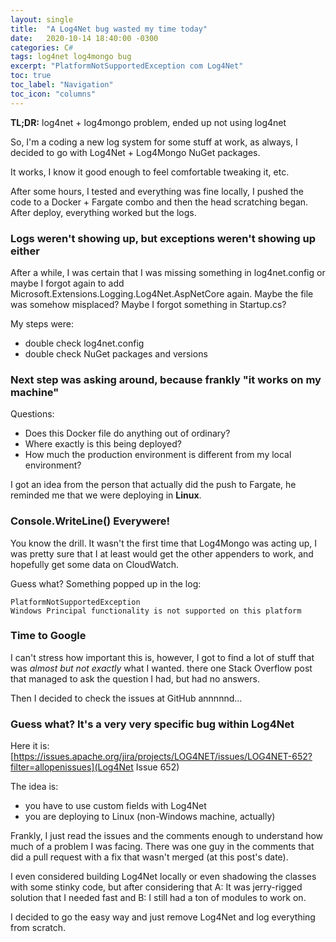 ```yaml
---
layout: single
title:  "A Log4Net bug wasted my time today"
date:   2020-10-14 18:40:00 -0300
categories: C#
tags: log4net log4mongo bug
excerpt: "PlatformNotSupportedException com Log4Net"
toc: true
toc_label: "Navigation"
toc_icon: "columns"
---
```


**TL;DR:** log4net + log4mongo problem, ended up not using log4net

So, I'm a coding a new log system for some stuff at work,
as always, I decided to go with Log4Net + Log4Mongo NuGet packages.

It works, I know it good enough to feel comfortable tweaking it, etc.

After some hours, I tested and everything was fine locally, I pushed the code to a Docker + Fargate combo
and then the head scratching began. After deploy, everything worked but the logs.

### Logs weren't showing up, but exceptions weren't showing up either

After a while, I was certain that I was missing something in log4net.config or maybe I forgot again to add Microsoft.Extensions.Logging.Log4Net.AspNetCore again. Maybe the file was somehow misplaced? Maybe I forgot something in Startup.cs?

My steps were:
* double check log4net.config
* double check NuGet packages and versions

### Next step was asking around, because frankly "it works on my machine"

Questions:
* Does this Docker file do anything out of ordinary?
* Where exactly is this being deployed?
* How much the production environment is different from my local environment?

I got an idea from the person that actually did the push to Fargate, he reminded me that we were deploying in **Linux**.
 
### Console.WriteLine() Everywere!

You know the drill. It wasn't the first time that Log4Mongo was acting up, I was pretty sure that I at least would get the other appenders to work, and hopefully get some data on CloudWatch.

Guess what? Something popped up in the log: 

    PlatformNotSupportedException
    Windows Principal functionality is not supported on this platform

### Time to Google

I can't stress how important this is, however, I got to find a lot of stuff that was *almost but not exactly* what I wanted. there one Stack Overflow post that managed to ask the question I had, but had no answers.

Then I decided to check the issues at GitHub annnnnd...

### Guess what? It's a very very specific bug within Log4Net

Here it is:
[https://issues.apache.org/jira/projects/LOG4NET/issues/LOG4NET-652?filter=allopenissues](Log4Net Issue 652)

The idea is:
* you have to use custom fields with Log4Net
* you are deploying to Linux (non-Windows machine, actually)

Frankly, I just read the issues and the comments enough to understand how much of a problem I was facing.
There was one guy in the comments that did a pull request with a fix that wasn't merged (at this post's date).

I even considered building Log4Net locally or even shadowing the classes with some stinky code, but after considering that A: It was jerry-rigged solution that I needed fast and B: I still had a ton of modules to work on.

I decided to go the easy way and just remove Log4Net and log everything from scratch.

